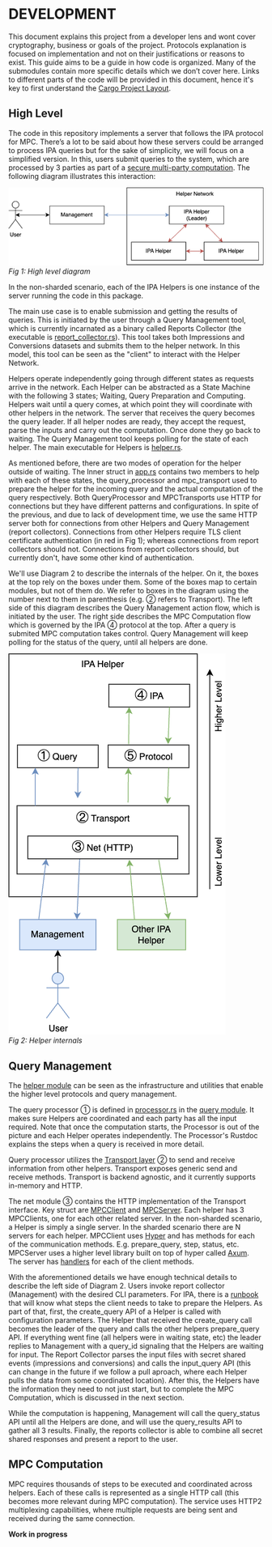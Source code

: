 # DEVELOPMENT

This document explains this project from a developer lens and wont cover cryptography, business or goals of the project. Protocols explanation is focused on implementation and not on their justifications or reasons to exist. This guide aims to be a guide in how code is organized. Many of the submodules contain more specific details which we don’t cover here.
Links to different parts of the code will be provided in this document, hence it's key to first understand the [Cargo Project Layout](https://doc.rust-lang.org/cargo/guide/project-layout.html).

## High Level

The code in this repository implements a server that follows the IPA protocol for MPC. There’s a lot to be said about how these servers could be arranged to process IPA queries but for the sake of simplicity, we will focus on a simplified version. In this, users submit queries to the system, which are processed by 3 parties as part of a [secure multi-party computation](https://en.wikipedia.org/wiki/Secure_multi-party_computation). The following diagram illustrates this interaction:

![Fig 1: High level diagram](ipa-core/images/high_level.drawio.png)<br/>
*Fig 1: High level diagram*

In the non-sharded scenario, each of the IPA Helpers is one instance of the server running the code in this package.

The main use case is to enable submission and getting the results of queries. This is initiated by the user through a Query Management tool, which is currently incarnated as a binary called Reports Collector (the executable is [report_collector.rs](https://github.com/cberkhoff/ipa/blob/c0d3b61efd710f114d436656d944a4d91aecfda2/ipa-core/src/bin/report_collector.rs)). This tool takes both Impressions and Conversions datasets and submits them to the helper network. In this model, this tool can be seen as the "client" to interact with the Helper Network.

Helpers operate independently going through different states as requests arrive in the network. Each Helper can be abstracted as a State Machine with the following 3 states; Waiting, Query Preparation and Computing. Helpers wait until a query comes, at which point they will coordinate with other helpers in the network. The server that receives the query becomes the query leader. If all helper nodes are ready, they accept the request, parse the inputs and carry out the computation. Once done they go back to waiting. The Query Management tool keeps polling for the state of each helper. The main executable for Helpers is [helper.rs](https://github.com/cberkhoff/ipa/blob/c0d3b61efd710f114d436656d944a4d91aecfda2/ipa-core/src/bin/helper.rs).

As mentioned before, there are two modes of operation for the helper outside of waiting. The Inner struct in [app.rs](https://github.com/cberkhoff/ipa/blob/c0d3b61efd710f114d436656d944a4d91aecfda2/ipa-core/src/app.rs) contains two members to help with each of these states, the query_processor and mpc_transport used to prepare the helper for the incoming query and the actual computation of the query respectively. Both QueryProcessor and MPCTransports use HTTP for connections but they have different patterns and configurations. In spite of the previous, and due to lack of development time, we use the same HTTP server both for connections from other Helpers and Query Management (report collectors). Connections from other Helpers require TLS client certificate authentication (in red in Fig 1); whereas connections from report collectors should not. Connections from report collectors should, but currently don't, have some other kind of authentication.

We'll use Diagram 2 to describe the internals of the helper. On it, the boxes at the top rely on the boxes under them. Some of the boxes map to certain modules, but not of them do. We refer to boxes in the diagram using the number next to them in parenthesis (e.g. ② refers to Transport). The left side of this diagram describes the Query Management action flow, which is initiated by the user. The right side describes the MPC Computation flow which is governed by the IPA ④ protocol at the top. After a query is submited MPC computation takes control. Query Management will keep polling for the status of the query, until all helpers are done.

![Fig 2: Helper internals](ipa-core/images/helper.drawio.png)<br/>
*Fig 2: Helper internals*

## Query Management

The [helper module](https://github.com/cberkhoff/ipa/tree/c0d3b61efd710f114d436656d944a4d91aecfda2/ipa-core/src/helpers) can be seen as the infrastructure and utilities that enable the higher level protocols and query management.

The query processor ① is defined in [processor.rs](https://github.com/cberkhoff/ipa/blob/c0d3b61efd710f114d436656d944a4d91aecfda2/ipa-core/src/query/processor.rs) in the [query module](https://github.com/cberkhoff/ipa/blob/c0d3b61efd710f114d436656d944a4d91aecfda2/ipa-core/src/query/mod.rs). It makes sure Helpers are coordinated and each party has all the input required. Note that once the computation starts, the Processor is out of the picture and each Helper operates independently. The Processor's Rustdoc explains the steps when a query is received in more detail.

Query processor utilizes the [Transport layer](https://github.com/cberkhoff/ipa/tree/c0d3b61efd710f114d436656d944a4d91aecfda2/ipa-core/src/helpers/transport) ② to send and receive information from other helpers. Transport exposes generic send and receive methods. Transport is backend agnostic, and it currently supports in-memory and HTTP. 

The net module ③ contains the HTTP implementation of the Transport interface. Key struct are [MPCClient](https://github.com/cberkhoff/ipa/blob/c0d3b61efd710f114d436656d944a4d91aecfda2/ipa-core/src/net/client/mod.rs) and [MPCServer](https://github.com/cberkhoff/ipa/blob/c0d3b61efd710f114d436656d944a4d91aecfda2/ipa-core/src/net/server/mod.rs). Each helper has 3 MPCClients, one for each other related server. In the non-sharded scenario, a Helper is simply a single server. In the sharded scenario there are N servers for each helper. MPCClient uses [Hyper](https://hyper.rs/) and has methods for each of the communication methods. E.g. prepare_query, step, status, etc. MPCServer uses a higher level library built on top of hyper called [Axum](https://github.com/tokio-rs/axum). The server has [handlers](https://github.com/cberkhoff/ipa/tree/c0d3b61efd710f114d436656d944a4d91aecfda2/ipa-core/src/net/server/handlers) for each of the client methods.

With the aforementioned details we have enough technical details to describe the left side of Diagram 2. Users invoke report collector (Management) with the desired CLI parameters. For IPA, there is a [runbook](https://github.com/cberkhoff/ipa/blob/c0d3b61efd710f114d436656d944a4d91aecfda2/ipa-core/src/cli/playbook/ipa.rs) that will know what steps the client needs to take to prepare the Helpers. As part of that, first, the create_query API of a Helper is called with configuration parameters. The Helper that received the create_query call becomes the leader of the query and calls the other helpers prepare_query API. If everything went fine (all helpers were in waiting state, etc) the leader replies to Management with a query_id signaling that the Helpers are waiting for input. The Report Collector  parses the input files with secret shared events (impressions and conversions) and calls the input_query API (this can change in the future if we follow a pull aproach, where each Helper pulls the data from some coordinated location). After this, the Helpers have the information they need to not just start, but to complete the MPC Computation, which is discussed in the next section. 

While the computation is happening, Management will call the query_status API until all the Helpers are done, and will use the query_results API to gather all 3 results. Finally, the reports collector is able to combine all secret shared responses and present a report to the user.

## MPC Computation

MPC requires thousands of steps to be executed and coordinated across helpers. Each of these calls is represented as a single HTTP call (this becomes more relevant during MPC computation). The service uses HTTP2 multiplexing capabilities, where multiple requests are being sent and received during the same connection. 

**Work in progress**